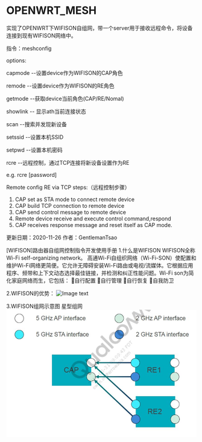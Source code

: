 # OPENWRT_MESH
实现了OPENWRT下WIFISON自组网，带一个server用于接收远程命令，将设备连接到现有WIFISON网络中。

指令：meshconfig

options:

capmode			--设置device作为WIFISON的CAP角色

remode			--设置device作为WIFISON的RE角色

getmode			--获取device当前角色(CAP/RE/Nomal)

showlink		-- 显示ath当前连接状态

scan			--搜索并发现新设备

setssid			--设置本机SSID

setpwd			--设置本机密码

rcre			--远程控制，通过TCP连接将新设备设置作为RE

e.g. rcre <bssid> <ssid> [password]

Remote config RE via TCP steps:（远程控制步骤）
1. CAP set as STA mode to connect remote device
2. CAP build TCP connection to remote device
3. CAP send control message to remote device
4. Remote device receive and execute control command,respond
5. CAP receives response message and reset itself as CAP mode.



更新日期：2020-11-26
作者：GentlemanTsao

[WIFISON]路由器自组网控制指令开发使用手册
1.什么是WIFISON
WIFISON全称Wi-Fi self-organizing network。
高通Wi-Fi自组织网络（Wi-Fi-SON）使配置和维护Wi-Fi网络更简便。它允许无障碍安装Wi-Fi路由或电视/流媒体。它根据应用程序、频带和上下文动态选择最佳链接，并检测和纠正性能问题。Wi-Fi son为简化家庭网络而生，它包括：
自行配置
自行管理
自行恢复
自我防卫

2.WIFISON的优势：
![Image text](https://github.com/your_github/address/blob/master/image/1.png)

3.WIFISON组网示意图
星型组网
![Image text](https://github.com/SurpriseMaker/OPENWRT_MESH/blob/main/pics/star1.jpg)

